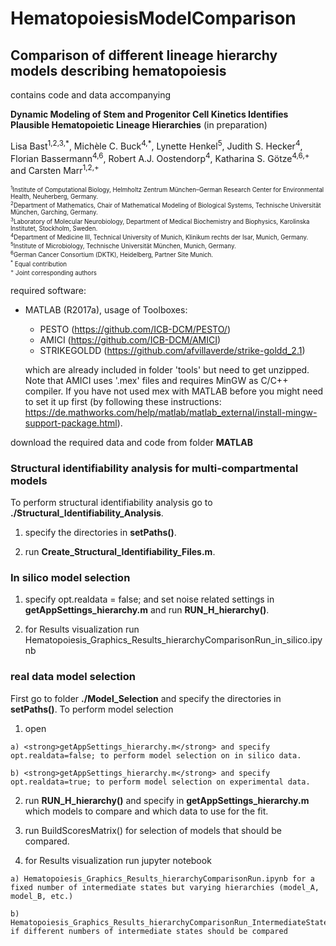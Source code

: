 # HematopoiesisModelComparison
## Comparison of different lineage hierarchy models describing hematopoiesis

contains code and data accompanying

<strong>Dynamic Modeling of Stem and Progenitor Cell Kinetics Identifies Plausible Hematopoietic Lineage Hierarchies</strong> (in preparation)

Lisa Bast<sup>1,2,3,\*</sup>, Michèle C. Buck<sup>4,\*</sup>, Lynette Henkel<sup>5</sup>, Judith S. Hecker<sup>4</sup>, Florian Bassermann<sup>4,6</sup>, Robert A.J. Oostendorp<sup>4</sup>, Katharina S. Götze<sup>4,6,+</sup> and Carsten Marr<sup>1,2,+</sup>

<sub><sup>
<sup>1</sup>Institute of Computational Biology, Helmholtz Zentrum München–German Research Center for Environmental Health, Neuherberg, Germany. <br>
<sup>2</sup>Department of Mathematics, Chair of Mathematical Modeling of Biological Systems, Technische Universität München, Garching, Germany. <br>
<sup>3</sup>Laboratory of Molecular Neurobiology, Department of Medical Biochemistry and Biophysics, Karolinska Institutet, Stockholm, Sweden.<br>
<sup>4</sup>Department of Medicine III, Technical University of Munich, Klinikum rechts der Isar, Munich, Germany. <br>
<sup>5</sup>Institute of Microbiology, Technische Universität München, Munich, Germany. <br>
<sup>6</sup>German Cancer Consortium (DKTK), Heidelberg, Partner Site Munich.<br>
<sup>\*</sup> Equal contribution  <br>
<sup>+</sup> Joint corresponding authors  <br>
</sup></sub>

 required software: 
- MATLAB (R2017a), usage of Toolboxes:
  - PESTO (https://github.com/ICB-DCM/PESTO/)
  - AMICI (https://github.com/ICB-DCM/AMICI) 
  - STRIKEGOLDD (https://github.com/afvillaverde/strike-goldd_2.1)
 
  which are already included in folder 'tools' but need to get unzipped. Note that AMICI uses '.mex' files and requires MinGW as C/C++ compiler.   If you have not used mex with MATLAB before you might need to set it up first (by following these instructions: https://de.mathworks.com/help/matlab/matlab_external/install-mingw-support-package.html).


download the required data and code from folder <strong>MATLAB</strong> 

<h3>Structural identifiability analysis for multi-compartmental models</h3>
To perform structural identifiability analysis go to <strong>./Structural_Identifiability_Analysis</strong>.

  1. specify the directories in <strong>setPaths()</strong>.
    
  2. run <strong>Create_Structural_Identifiability_Files.m</strong>.
  
<h3>In silico model selection</h3>

 1) specify opt.realdata = false; and set noise related settings in <strong>getAppSettings_hierarchy.m</strong> and run <strong>RUN_H_hierarchy()</strong>.
 
 2) for Results visualization run Hematopoiesis_Graphics_Results_hierarchyComparisonRun_in_silico.ipynb
 
<h3>real data model selection</h3>
First go to folder <strong>./Model_Selection</strong> and specify the directories in <strong>setPaths()</strong>. To perform model selection  

  1) open
  
    a) <strong>getAppSettings_hierarchy.m</strong> and specify opt.realdata=false; to perform model selection on in silico data.
  
    b) <strong>getAppSettings_hierarchy.m</strong> and specify opt.realdata=true; to perform model selection on experimental data. 
    
  2) run <strong>RUN_H_hierarchy()</strong> and specify in <strong>getAppSettings_hierarchy.m</strong> which models to compare and which data to use for the fit.
  
  3) run BuildScoresMatrix() for selection of models that should be compared.
  
  4) for Results visualization run jupyter notebook
  
    a) Hematopoiesis_Graphics_Results_hierarchyComparisonRun.ipynb for a fixed number of intermediate states but varying hierarchies (model_A, model_B, etc.)
  
    b) Hematopoiesis_Graphics_Results_hierarchyComparisonRun_IntermediateStates_redData.ipynb if different numbers of intermediate states should be compared
 


    
    

